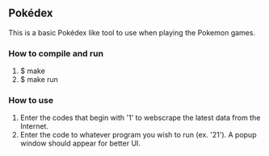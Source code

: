 
## Pokédex
This is a basic Pokédex like tool to use when playing the Pokemon games.

### How to compile and run
1. $ make
2. $ make run

### How to use
1. Enter the codes that begin with '1' to webscrape the latest data from the Internet.
2. Enter the code to whatever program you wish to run (ex. '21').
    A popup window should appear for better UI.

